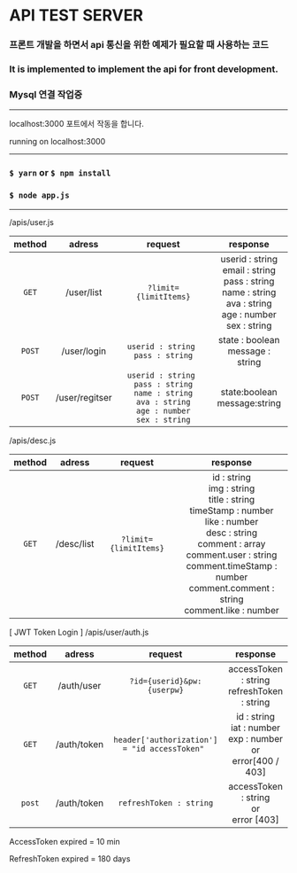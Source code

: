 # API TEST SERVER

### 프론트 개발을 하면서 api 통신을 위한 예제가 필요할 때 사용하는 코드
### It is implemented to implement the api for front development.
### Mysql 연결 작업중

---
localhost:3000 포트에서 작동을 합니다.

running on localhost:3000

---
### `` $ yarn `` or `` $ npm install ``
### `` $ node app.js ``

---

/apis/user.js

|  method  | adress | request | response |
|   :---:    |:---:| :---: | :---: |
|  `GET`   | /user/list     | `?limit={limitItems}` | userid : string <br/> email : string<br/> pass : string<br/> name : string<br/> ava : string<br/> age : number<br/> sex : string |
|  `POST`  | /user/login    | ``userid : string `` <br/> ``pass : string`` | state : boolean <br/> message : string |
|  `POST`  | /user/regitser | ``userid : string `` <br/> ``pass : string`` <br/> ``name : string`` <br/> ``ava : string`` <br/> ``age : number`` <br/> ``sex : string``   | state:boolean<br/>message:string |

/apis/desc.js

|  method  | adress | request | response |
|   :---:    |:---:| :---: | :---: |
|  `GET`   | /desc/list     | `?limit={limitItems}` | id : string <br/>img : string<br/>title : string<br/>timeStamp : number<br/>like : number<br/>desc : string<br/>comment : array<br/>comment.user : string <br/>comment.timeStamp : number <br/>comment.comment : string <br/>comment.like : number <br/> |


[ JWT Token Login ]
/apis/user/auth.js

|  method  | adress | request | response |
|   :---:    |:---:| :---: | :---: |
|  `GET`   | /auth/user     | `?id={userid}&pw:{userpw}` |accessToken : string <br/> refreshToken : string |
|  `GET`   | /auth/token    | `header['authorization'] = "id accessToken" ` | id : string<br/>iat : number<br/>exp : number<br/> or <br/>error[400 / 403] |
|  `post`  | /auth/token    | `refreshToken : string` | accessToken : string<br/> or <br/>error [403] |

AccessToken expired = 10 min

RefreshToken expired = 180 days

